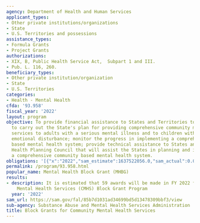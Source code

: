```yaml
---
agency: Department of Health and Human Services
applicant_types:
- Other private institutions/organizations
- State
- U.S. Territories and possessions
assistance_types:
- Formula Grants
- Project Grants
authorizations:
- XIX, B, Public Health Service Act,  Subpart 1 and III.
- Pub. L. 116, 260.
beneficiary_types:
- Other private institution/organization
- State
- U.S. Territories
categories:
- Health - Mental Health
cfda: '93.958'
fiscal_year: '2022'
layout: program
objective: To provide financial assistance to States and Territories to enable them
  to carry out the State's plan for providing comprehensive community mental health
  services to adults with a serious mental illness and to children with a serious
  emotional disturbance; monitor the progress in implementing a comprehensive community
  based mental health system; provide technical assistance to States and the Mental
  Health Planning Council that will assist the States in planning and implementing
  a comprehensive community based mental health system.
obligations: '[{"x":"2022","sam_estimate":1637522056.0,"sam_actual":0.0,"usa_spending_actual":724393648.32},{"x":"2023","sam_estimate":1700000000.0,"sam_actual":0.0,"usa_spending_actual":1009704691.88},{"x":"2024","sam_estimate":0.0,"sam_actual":0.0,"usa_spending_actual":0.0}]'
permalink: /program/93.958.html
popular_name: Mental Health Block Grant (MHBG)
results:
- description: It is estimated that 59 awards will be made in FY 2022 for the Community
    Mental Health Services (CMHS) Block Grant Program
  year: '2022'
sam_url: https://sam.gov/fal/85b7d1031ad34699bd5d13478309bbf3/view
sub-agency: Substance Abuse and Mental Health Services Administration
title: Block Grants for Community Mental Health Services
---
```

